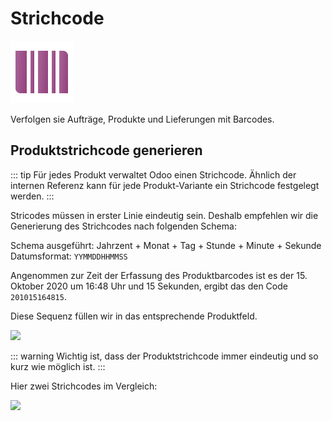 # Strichcode
![icons_odoo_stock_barcode](assets/icons_odoo_stock_barcode.png)

Verfolgen sie Aufträge, Produkte und Lieferungen mit Barcodes.

## Produktstrichcode generieren

::: tip
Für jedes Produkt verwaltet Odoo einen Strichcode. Ähnlich der internen Referenz kann für jede Produkt-Variante ein Strichcode festgelegt werden.
:::

Stricodes müssen in erster Linie eindeutig sein. Deshalb empfehlen wir die Generierung des Strichcodes nach folgenden Schema:

Schema ausgeführt: Jahrzent + Monat + Tag + Stunde + Minute + Sekunde  
Datumsformat: `YYMMDDHHMMSS`

Angenommen zur Zeit der Erfassung des Produktbarcodes ist es der 15. Oktober 2020 um 16:48 Uhr und 15 Sekunden, ergibt das den Code `201015164815`.

Diese Sequenz füllen wir in das entsprechende Produktfeld.

![](assets/Strichcode%20f%C3%BCr%20Produkte%20generieren.png)

::: warning
Wichtig ist, dass der Produktstrichcode immer eindeutig und so kurz wie möglich ist.
:::

Hier zwei Strichcodes im Vergleich:

![](assets/Strichcode%20zwei%20Codes%20im%20Vergleich.png)
